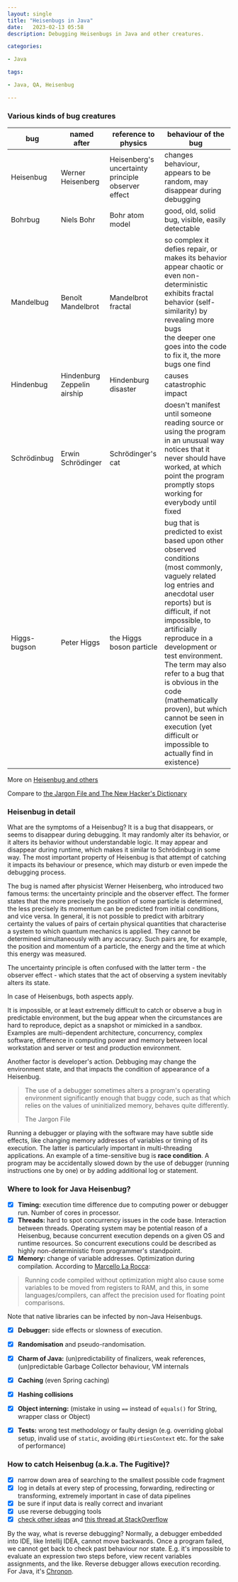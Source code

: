 ```yaml
---
layout: single
title: "Heisenbugs in Java"
date:   2023-02-13 05:58
description: Debugging Heisenbugs in Java and other creatures.

categories:

- Java

tags:

- Java, QA, Heisenbug

---
```


### Various kinds of bug creatures

| bug          | named after                 | reference to physics                                   | behaviour of the bug                                                                                                                                                                                                                                                                                                                                                                                                                              |
|--------------|-----------------------------|--------------------------------------------------------|---------------------------------------------------------------------------------------------------------------------------------------------------------------------------------------------------------------------------------------------------------------------------------------------------------------------------------------------------------------------------------------------------------------------------------------------------|
| Heisenbug    | Werner Heisenberg           | Heisenberg's uncertainty principle<br/>observer effect | changes behaviour, appears to be random, may disappear during debugging                                                                                                                                                                                                                                                                                                                                                                           |
| Bohrbug      | Niels Bohr                  | Bohr atom model                                        | good, old, solid bug, visible, easily detectable                                                                                                                                                                                                                                                                                                                                                                                                  |
| Mandelbug    | Benoît Mandelbrot           | Mandelbrot fractal                                     | so complex it defies repair, or makes its behavior appear chaotic or even non-deterministic<br/> exhibits fractal behavior (self-similarity) by revealing more bugs <br/> the deeper one goes into the code to fix it, the more bugs one find                                                                                                                                                                                                     |
| Hindenbug    | Hindenburg Zeppelin airship | Hindenburg disaster                                    | causes catastrophic impact                                                                                                                                                                                                                                                                                                                                                                                                                        |
| Schrödinbug  | Erwin Schrödinger           | Schrödinger's cat                                      | doesn't manifest until someone reading source or using the program in an unusual way notices that it never should have worked, at which point the program promptly stops working for everybody until fixed                                                                                                                                                                                                                                        |
| Higgs-bugson | Peter Higgs                 | the Higgs boson particle                               | bug that is predicted to exist based upon other observed conditions <br/>(most commonly, vaguely related log entries and anecdotal user reports) but is difficult, if not impossible, to artificially reproduce in a development or test environment.<br/>The term may also refer to a bug that is obvious in the code (mathematically proven), but which cannot be seen in execution (yet difficult or impossible to actually find in existence) |

More on [Heisenbug and others](https://en.wikipedia.org/wiki/Heisenbug#Related_terms)

Compare to [the Jargon File and The New Hacker's Dictionary](http://www.catb.org/jargon/)

### Heisenbug in detail

What are the symptoms of a Heisenbug? It is a bug that disappears, or seems to disappear during debugging. 
It may randomly alter its behavior, or it alters its behavior without understandable logic. It may appear and disappear during runtime, which makes it similar to Schrödinbug in some way.
The most important property of Heisenbug is that attempt of catching it impacts its behaviour or presence, which may disturb or even impede the debugging process.

The bug is named after physicist Werner Heisenberg, who introduced two famous terms: the uncertainty principle and the observer effect.
The former states that the more precisely the position of some particle is determined, the less precisely its momentum can be predicted from initial conditions, and vice versa.
In general, it is not possible to predict with arbitrary certainty the values of pairs of certain physical quantities that characterise a system to which quantum mechanics is applied. 
They cannot be determined simultaneously with any accuracy. Such pairs are, for example, 
the position and momentum of a particle, the energy and the time at which this energy was measured.

The uncertainty principle is often confused with the latter term - the observer effect - which states that the act of observing a system inevitably alters its state.

In case of Heisenbugs, both aspects apply. 

It is impossible, or at least extremely difficult to catch or observe a bug in predictable environment, but the bug appear when the circumstances are hard to reproduce, depict as a snapshot or mimicked in a sandbox.
Examples are multi-dependent architecture, concurrency, complex software, difference in computing power and memory between local workstation and server or test and production environment.

Another factor is developer's action. Debbuging may change the environment state, and that impacts the condition of appearance of a Heisenbug.

> The use of a debugger sometimes alters a program's operating environment significantly enough that buggy code, 
> such as that which relies on the values of uninitialized memory, behaves quite differently.
> 
> The Jargon File

Running a debugger or playing with the software may have subtle side effects, like changing memory addresses of variables or timing of its execution.
The latter is particularly important in multi-threading applications. An example of a time-sensitive bug is **race condition**. A program may be accidentally slowed down by the use of debugger
(running instructions one by one) or by adding additional log or statement.

### Where to look for Java Heisenbug?


- [x] **Timing:** execution time difference due to computing power or debugger run. Number of cores in processor.
- [x] **Threads:** hard to spot concurrency issues in the code base. Interaction between threads. Operating system may be potential reason of a Heisenbug, 
because concurrent execution depends on a given OS and runtime resources. So concurrent executions could be described as highly non-deterministic from programmer's standpoint.
- [x] **Memory:** change of variable addresses. Optimization during compilation. According to [Marcello La Rocca](https://dev.to/mlarocca/how-to-catch-your-heisenbug-33nh): 

> Running code compiled without optimization might also cause some variables to be moved from registers to RAM, 
> and this, in some languages/compilers, can affect the precision used for floating point comparisons.
> 

Note that native libraries can be infected by non-Java Heisenbugs.

- [x] **Debugger:** side effects or slowness of execution.
- [x] **Randomisation** and pseudo-randomisation.
- [x] **Charm of Java:** (un)predictability of finalizers, weak references, (un)predictable Garbage Collector behaviour, VM internals
- [x] **Caching** (even Spring caching)
- [x] **Hashing collisions**
- [x] **Object interning:** (mistake in using ```==``` instead of ```equals()``` for String, wrapper class or Object)
- [x] **Tests:** wrong test methodology or faulty design (e.g. overriding global setup, invalid use of ```static```, avoiding ```@DirtiesContext``` etc. for the sake of performance)


### How to catch Heisenbug (a.k.a. The Fugitive)?

- [x] narrow down area of searching to the smallest possible code fragment
- [x] log in details at every step of processing, forwarding, redirecting or transforming, extremely important in case of data pipelines
- [x] be sure if input data is really correct and invariant
- [x] use reverse debugging tools
- [x] [check other ideas](https://dev.to/mlarocca/how-to-catch-your-heisenbug-33nh) and [this thread at StackOverflow](https://stackoverflow.com/questions/34679813/likely-and-unlikely-causes-of-heisenbugs-in-java)

By the way, what is reverse debugging? Normally, a debugger embedded into IDE, like Intellij IDEA, cannot move backwards. Once a program failed, we cannot get back to check past behaviour nor state.
E.g. it's impossible to evaluate an expression two steps before, view recent variables assignments, and the like. Reverse debugger allows execution recording. For Java, it's [Chronon](https://chrononsystems.com/).